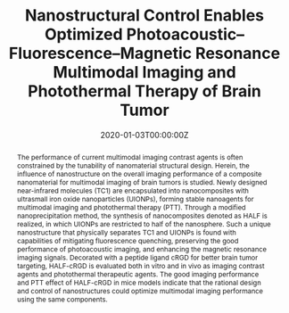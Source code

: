 ---
title: 'Nanostructural Control Enables Optimized Photoacoustic–Fluorescence–Magnetic Resonance Multimodal Imaging and Photothermal Therapy of Brain Tumor'

# Authors
# If you created a profile for a user (e.g. the default `admin` user), write the username (folder name) here
# and it will be replaced with their full name and linked to their profile.
authors:
  - Yukun Duan
  - Dehong Hu
  - Bing Guo
  - Qi Shi
  - Min Wu
  - Shidang Xu
  - Kenry
  - Xin Liu
  - Jianwen Jiang
  - Zonghai Sheng
  - Hairong Zheng*
  - Bin Liu*

# # Author notes (optional)
# author_notes:
#   - ''
#   - ''
#   - ''
#   - ''
#   - ''
#   - ''
#   - ''
#   - ''
#   - ''
#   - ''
#   - 'Corresponding author'
#   - 'Corresponding author'

date: '2020-01-03T00:00:00Z'
doi: '10.1002/adfm.201907077'

# Schedule page publish date (NOT publication's date).
publishDate: '2018-08-28T00:00:00Z'

# Publication type.
# Accepts a single type but formatted as a YAML list (for Hugo requirements).
# Enter a publication type from the CSL standard.
publication_types: ['article-journal']

# Publication name and optional abbreviated publication name.
publication: In *Advanced Functional Materials*
publication_short: In *Adv. Funct. Mater.*

abstract: The performance of current multimodal imaging contrast agents is often constrained by the tunability of nanomaterial structural design. Herein, the influence of nanostructure on the overall imaging performance of a composite nanomaterial for multimodal imaging of brain tumors is studied. Newly designed near-infrared molecules (TC1) are encapsulated into nanocomposites with ultrasmall iron oxide nanoparticles (UIONPs), forming stable nanoagents for multimodal imaging and photothermal therapy (PTT). Through a modified nanoprecipitation method, the synthesis of nanocomposites denoted as HALF is realized, in which UIONPs are restricted to half of the nanosphere. Such a unique nanostructure that physically separates TC1 and UIONPs is found with capabilities of mitigating fluorescence quenching, preserving the good performance of photoacoustic imaging, and enhancing the magnetic resonance imaging signals. Decorated with a peptide ligand cRGD for better brain tumor targeting, HALF-cRGD is evaluated both in vitro and in vivo as imaging contrast agents and photothermal therapeutic agents. The good imaging performance and PTT effect of HALF-cRGD in mice models indicate that the rational design and control of nanostructures could optimize multimodal imaging performance using the same components.

# Summary. An optional shortened abstract.
summary: The performance of current multimodal imaging contrast agents is often constrained by the tunability of nanomaterial structural design. Herein, the influence of nanostructure on the overall imaging performance of a composite nanomaterial for multimodal imaging of brain tumors is studied. Newly designed near-infrared molecules (TC1) are encapsulated into nanocomposites with ultrasmall iron oxide nanoparticles (UIONPs), forming stable nanoagents for multimodal imaging and photothermal therapy (PTT). Through a modified nanoprecipitation method, the synthesis of nanocomposites denoted as HALF is realized, in which UIONPs are restricted to half of the nanosphere. Such a unique nanostructure that physically separates TC1 and UIONPs is found with capabilities of mitigating fluorescence quenching, preserving the good performance of photoacoustic imaging, and enhancing the magnetic resonance imaging signals. Decorated with a peptide ligand cRGD for better brain tumor targeting, HALF-cRGD is evaluated both in vitro and in vivo as imaging contrast agents and photothermal therapeutic agents. The good imaging performance and PTT effect of HALF-cRGD in mice models indicate that the rational design and control of nanostructures could optimize multimodal imaging performance using the same components.
tags: []

# Display this page in the Featured widget?
featured: true

# Custom links (uncomment lines below)
# links:
# - name: Custom Link
#   url: http://example.org

url_pdf: 'https://onlinelibrary.wiley.com/doi/epdf/10.1002/adfm.201907077'
url_code: ''
url_dataset: ''
url_poster: ''
url_project: ''
url_slides: ''
url_source: ''
url_video: ''

# Featured image
# To use, add an image named `featured.jpg/png` to your page's folder.
# image:
#   caption: 'Image credit: [**Unsplash**](https://unsplash.com/photos/pLCdAaMFLTE)'
#   focal_point: ''
#   preview_only: false
---